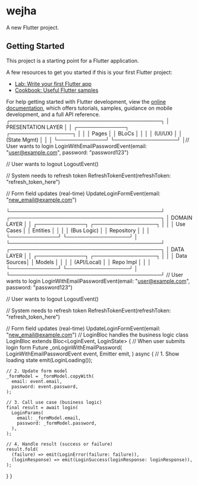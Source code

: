 # wejha

A new Flutter project.

## Getting Started

This project is a starting point for a Flutter application.

A few resources to get you started if this is your first Flutter project:

- [Lab: Write your first Flutter app](https://docs.flutter.dev/get-started/codelab)
- [Cookbook: Useful Flutter samples](https://docs.flutter.dev/cookbook)

For help getting started with Flutter development, view the
[online documentation](https://docs.flutter.dev/), which offers tutorials,
samples, guidance on mobile development, and a full API reference.
┌─────────────────────────────────────────┐
│           PRESENTATION LAYER            │
│  ┌─────────────┐  ┌─────────────────┐   │
│  │    Pages    │  │     BLoCs       │   │
│  │   (UI/UX)   │  │ (State Mgmt)    │   │
│  └─────────────┘  └─────────────────┘   │// User wants to login
LoginWithEmailPasswordEvent(email: "user@example.com", password: "password123")

// User wants to logout
LogoutEvent()

// System needs to refresh token
RefreshTokenEvent(refreshToken: "refresh_token_here")

// Form field updates (real-time)
UpdateLoginFormEvent(email: "new_email@example.com")

└─────────────────────────────────────────┘
┌─────────────────────────────────────────┐
│            DOMAIN LAYER                 │
│  ┌─────────────┐  ┌─────────────────┐   │
│  │  Use Cases  │  │   Entities      │   │
│  │ (Bus Logic) │  │   Repository    │   │
│  └─────────────┘  └─────────────────┘   │
└─────────────────────────────────────────┘
┌─────────────────────────────────────────┐
│             DATA LAYER                  │
│  ┌─────────────┐  ┌─────────────────┐   │
│  │ Data Sources│  │  Models         │   │
│  │ (API/Local) │  │  Repo Impl      │   │
│  └─────────────┘  └─────────────────┘   │
└─────────────────────────────────────────┘
// User wants to login
LoginWithEmailPasswordEvent(email: "user@example.com", password: "password123")

// User wants to logout
LogoutEvent()

// System needs to refresh token
RefreshTokenEvent(refreshToken: "refresh_token_here")

// Form field updates (real-time)
UpdateLoginFormEvent(email: "new_email@example.com")
// LoginBloc handles the business logic
class LoginBloc extends Bloc<LoginEvent, LoginState> {
  // When user submits login form
  Future<void> _onLoginWithEmailPassword(
    LoginWithEmailPasswordEvent event,
    Emitter<LoginState> emit,
  ) async {
    // 1. Show loading state
    emit(LoginLoading());

    // 2. Update form model
    _formModel = _formModel.copyWith(
      email: event.email,
      password: event.password,
    );

    // 3. Call use case (business logic)
    final result = await login(
      LoginParams(
        email: _formModel.email,
        password: _formModel.password,
      ),
    );

    // 4. Handle result (success or failure)
    result.fold(
      (failure) => emit(LoginError(failure: failure)),
      (loginResponse) => emit(LoginSuccess(loginResponse: loginResponse)),
    );
  }
}
